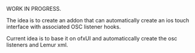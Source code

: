 WORK IN PROGRESS.

The idea is to create an addon that can automatically create an ios touch interface with associated OSC listener hooks.

Current idea is to base it on ofxUI and automaticcally create the osc listeners and Lemur xml.

